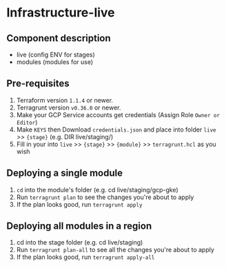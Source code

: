 # Infrastructure-live
## Component description
- live (config ENV for stages)
- modules (modules for use)

## Pre-requisites
1. Terraform version `1.1.4` or newer.
2. Terragrunt version `v0.36.0` or newer.
3. Make your GCP Service accounts get credentials (Assign Role `Owner or Editor`)
4. Make `KEYS` then Download `credentials.json` and place into folder `live` >> `{stage}` (e.g. DIR live/staging/)
5. Fill in your into `live` >> `{stage}` >> `{module}` >> `terragrunt.hcl` as you wish

## Deploying a single module
1. `cd` into the module's folder (e.g. cd live/staging/gcp-gke)
2. Run `terragrunt plan` to see the changes you're about to apply
3. If the plan looks good, run `terragrunt apply`

## Deploying all modules in a region
1. cd into the stage folder (e.g. cd live/staging)
2. Run `terragrunt plan-all` to see all the changes you're about to apply
3. If the plan looks good, run `terragrunt apply-all`